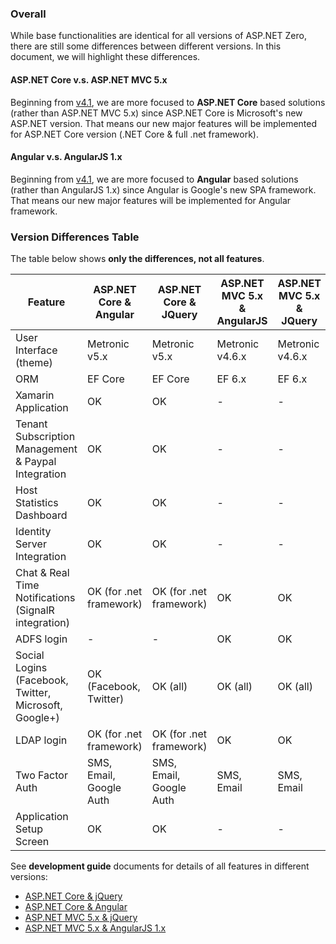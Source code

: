 ### Overall

While base functionalities are identical for all versions of ASP.NET
Zero, there are still some differences between different versions. In
this document, we will highlight these differences.

#### ASP.NET Core v.s. ASP.NET MVC 5.x

Beginning from [v4.1](Change-Logs.md), we are more focused to
**ASP.NET Core** based solutions (rather than ASP.NET MVC 5.x) since
ASP.NET Core is Microsoft's new ASP.NET version. That means our new
major features will be implemented for ASP.NET Core version (.NET Core &
full .net framework).

#### Angular v.s. AngularJS 1.x

Beginning from [v4.1](Change-Logs.md), we are more focused to
**Angular** based solutions (rather than AngularJS 1.x) since Angular is
Google's new SPA framework. That means our new major features will be
implemented for Angular framework.

### Version Differences Table

The table below shows **only the differences, not all features**.

| Feature                                  | ASP.NET Core & Angular  | ASP.NET Core & JQuery   | ASP.NET MVC 5.x & AngularJS | ASP.NET MVC 5.x & JQuery |
| ---------------------------------------- | ----------------------- | ----------------------- | --------------------------- | ------------------------ |
| User Interface (theme)                   | Metronic v5.x           | Metronic v5.x           | Metronic v4.6.x             | Metronic v4.6.x          |
| ORM                                      | EF Core                 | EF Core                 | EF 6.x                      | EF 6.x                   |
| Xamarin Application                      | OK                      | OK                      | -                           | -                        |
| Tenant Subscription Management & Paypal Integration | OK                      | OK                      | -                           | -                        |
| Host Statistics Dashboard                | OK                      | OK                      | -                           | -                        |
| Identity Server Integration              | OK                      | OK                      | -                           | -                        |
| Chat & Real Time Notifications (SignalR integration) | OK (for .net framework) | OK (for .net framework) | OK                          | OK                       |
| ADFS login                               | -                       | -                       | OK                          | OK                       |
| Social Logins (Facebook, Twitter, Microsoft, Google+) | OK (Facebook, Twitter)  | OK (all)                | OK (all)                    | OK (all)                 |
| LDAP login                               | OK (for .net framework) | OK (for .net framework) | OK                          | OK                       |
| Two Factor Auth                          | SMS, Email, Google Auth | SMS, Email, Google Auth | SMS, Email                  | SMS, Email               |
| Application Setup Screen                 | OK                      | OK                      | -                           | -                        |


See **development guide** documents for details of all features in
different versions:

-   [ASP.NET Core & jQuery](Development-Guide-Core.md)
-   [ASP.NET Core & Angular](Development-Guide-Angular.md)
-   [ASP.NET MVC 5.x & jQuery](Development-Guide-Mvc-Angularjs.md)
-   [ASP.NET MVC 5.x & AngularJS 1.x](Development-Guide-Mvc-Angularjs.md)
